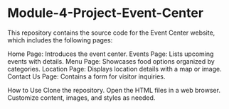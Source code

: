 # Module-4-Project-Event-Center
This repository contains the source code for the Event Center website, which includes the following pages:

Home Page: Introduces the event center.
Events Page: Lists upcoming events with details.
Menu Page: Showcases food options organized by categories.
Location Page: Displays location details with a map or image.
Contact Us Page: Contains a form for visitor inquiries.

How to Use
Clone the repository.
Open the HTML files in a web browser.
Customize content, images, and styles as needed.
